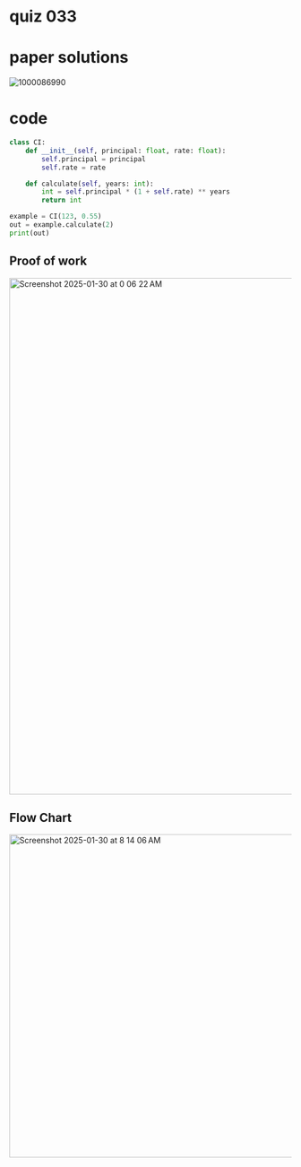 # quiz 033


# paper solutions
![1000086990](https://github.com/user-attachments/assets/66c94605-bb85-4a7f-9429-fd4138cefb98)


# code
```.py
class CI:
    def __init__(self, principal: float, rate: float):
        self.principal = principal
        self.rate = rate

    def calculate(self, years: int):
        int = self.principal * (1 + self.rate) ** years
        return int

example = CI(123, 0.55)
out = example.calculate(2)
print(out)
```

## Proof of work
<img width="922" alt="Screenshot 2025-01-30 at 0 06 22 AM" src="https://github.com/user-attachments/assets/7e413a9d-5ad6-4ab8-9906-bc45cc0ea092" />

## Flow Chart
<img width="577" alt="Screenshot 2025-01-30 at 8 14 06 AM" src="https://github.com/user-attachments/assets/9dc873dc-7a36-46be-ab10-fd2345109712" />
